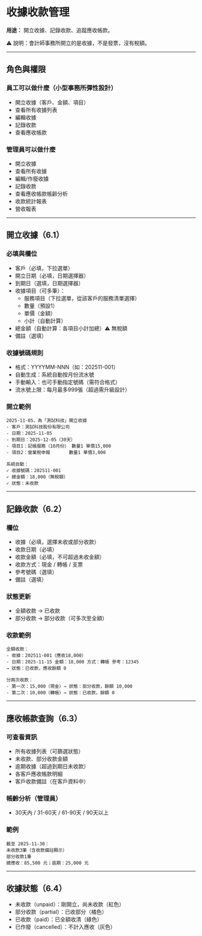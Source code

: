 # 收據收款管理

**用途：** 開立收據、記錄收款、追蹤應收帳款。

⚠️ 說明：會計師事務所開立的是收據，不是發票，沒有稅額。

---

## 角色與權限

### 員工可以做什麼（小型事務所彈性設計）
- 開立收據（客戶、金額、項目）
- 查看所有收據列表
- 編輯收據
- 記錄收款
- 查看應收帳款

### 管理員可以做什麼
- 開立收據
- 查看所有收據
- 編輯/作廢收據
- 記錄收款
- 查看應收帳款帳齡分析
- 收款統計報表
- 營收報表

---

## 開立收據（6.1）

### 必填與欄位
- 客戶（必填，下拉選單）
- 開立日期（必填，日期選擇器）
- 到期日（選填，日期選擇器）
- 收據項目（可多筆）：
  - 服務項目（下拉選單，從該客戶的服務清單選擇）
  - 數量（預設1）
  - 單價（金額）
  - 小計（自動計算）
- 總金額（自動計算：各項目小計加總）⚠️ 無稅額
- 備註（選填）

### 收據號碼規則
- 格式：YYYYMM-NNN（如：202511-001）
- 自動生成：系統自動按月份流水號
- 手動輸入：也可手動指定號碼（需符合格式）
- 流水號上限：每月最多999張（超過需升級設計）

### 開立範例
```
2025-11-05，為「測試科技」開立收據
- 客戶：測試科技股份有限公司
- 日期：2025-11-05
- 到期日：2025-12-05（30天）
- 項目1：記帳服務（10月份） 數量1 單價15,000
- 項目2：營業稅申報       數量1 單價3,000

系統自動：
✓ 收據號碼：202511-001
✓ 總金額：18,000（無稅額）
✓ 狀態：未收款
```

---

## 記錄收款（6.2）

### 欄位
- 收據（必填，選擇未收或部分收款）
- 收款日期（必填）
- 收款金額（必填，不可超過未收金額）
- 收款方式：現金 / 轉帳 / 支票
- 參考號碼（選填）
- 備註（選填）

### 狀態更新
- 全額收款 → 已收款
- 部分收款 → 部分收款（可多次至全額）

### 收款範例
```
全額收款：
- 收據：202511-001（應收18,000）
- 日期：2025-11-15 金額：18,000 方式：轉帳 參考：12345
→ 狀態：已收款，應收餘額 0

分兩次收款：
- 第一次：15,000（現金）→ 狀態：部分收款，餘額 10,000
- 第二次：10,000（轉帳）→ 狀態：已收款，餘額 0
```

---

## 應收帳款查詢（6.3）

### 可查看資訊
- 所有收據列表（可篩選狀態）
- 未收款、部分收款金額
- 逾期收據（超過到期日未收款）
- 各客戶應收帳款明細
- 客戶收款備註（在客戶資料中）

### 帳齡分析（管理員）
- 30天內 / 31-60天 / 61-90天 / 90天以上

### 範例
```
截至 2025-11-30：
未收款3筆（含收款備註顯示）
部分收款1筆
總應收：85,500 元；逾期：25,000 元
```

---

## 收據狀態（6.4）
- 未收款（unpaid）：剛開立，尚未收款（紅色）
- 部分收款（partial）：已收部分（橘色）
- 已收款（paid）：已全額收清（綠色）
- 已作廢（cancelled）：不計入應收（灰色）
